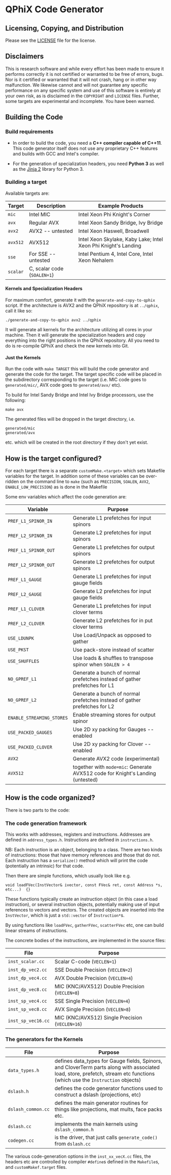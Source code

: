 # QPhiX Code Generator

## Licensing, Copying, and Distribution

Please see the [LICENSE](LICENSE.markdown) file for the license.

## Disclaimers

This is research software and while every effort has been made to ensure it
performs correctly it is not certified or warranted to be free of errors, bugs.
Nor is it certified or warranted that it will not crash, hang or in other way
malfunction. We likewise cannot and will not guarantee any specific performance
on any specific system and use of this software is entirely at your own risk,
as is disclaimed in the `COPYRIGHT` and `LICENSE` files. Further, some targets
are experimental and incomplete. You have been warned.

## Building the Code

### Build requirements

- In order to build the code, you need a **C++ compiler capable of C++11**.
  This code generator itself does not use any proprietary C++ features and
  builds with GCC and Intel's compiler.

- For the generation of specialization headers, you need **Python 3** as well
  as the [Jinja 2](http://jinja.pocoo.org/) library for Python 3.

### Building a target

Available targets are:

| Target | Description | Example Products |
| --- | --- | --- |
| `mic` | Intel MIC | Intel Xeon Phi Knight's Corner |
| `avx` | Regular AVX | Intel Xeon Sandy Bridge, Ivy Bridge |
| `avx2` | AVX2 -- untested | Intel Xeon Haswell, Broadwell |
| `avx512` | AVX512 | Intel Xeon Skylake, Kaby Lake; Intel Xeon Phi Knight's Landing |
| `sse`  | For SSE -- untested | Intel Pentium 4, Intel Core, Intel Xeon Nehalem |
| `scalar` | C, scalar code (`SOALEN=1`) | |

#### Kernels and Specialization Headers

For maximum comfort, generate it with the `generate-and-copy-to-qphix` script.
If the architecture is AVX2 and the QPhiX repository is at `../qphix`, call it
like so:

    ./generate-and-copy-to-qphix avx2 ../qphix

It will generate all kernels for the architecture utilizing all cores in your
machine. Then it will generate the specialization headers and copy everything
into the right positions in the QPhiX repository. All you need to do is
re-compile QPhiX and check the new kernels into Git.

#### Just the Kernels

Run the code with `make TARGET` this will build the code generator and generate
the code for the target.  The target specific code will be placed in the
subdirectory corresponding to the target (i.e. MIC code goes to
`generated/mic/`, AVX code goes to `generated/avx/` etc).

To build for Intel Sandy Bridge and Intel Ivy Bridge processors, use the
following:

    make avx

The generated files will be dropped in the target directory, i.e.

    generated/mic
    generated/avx 
 
etc. which will be created in the root directory if they don't yet exist.

## How is the target configured?

For each target there is a separate `customMake.<target>` which sets Makefile
variables for the target. In addition some of these variables can be
over-ridden on the command line to `make` (such as `PRECISION`, `SOALEN`,
`AVX2`, `ENABLE_LOW_PRECISION`) as is done in the Makefile

Some env variables which affect the code generation are: 

| Variable | Purpose |
| --- | --- |
| `PREF_L1_SPINOR_IN` | Generate L1 prefetches for input spinors |
| `PREF_L2_SPINOR_IN` | Generate L2 prefetches for input spinors |
| `PREF_L1_SPINOR_OUT` | Generate L1 prefetches for output spinors |
| `PREF_L2_SPINOR_OUT` | Generate L2 prefetches for output spinors |
| `PREF_L1_GAUGE` | Generate L1 prefetches for input gauge fields |
| `PREF_L2_GAUGE` | Generate L2 prefetches for input gauge fields |
| `PREF_L1_CLOVER` | Generate L1 prefetches for input clover terms |
| `PREF_L2_CLOVER` | Generate L2 prefetches for in put clover terms |
| `USE_LDUNPK` | Use Load/Unpack as opposed to gather |
| `USE_PKST` | Use pack-store instead of scatter |
| `USE_SHUFFLES` | Use loads & shuffles to transpose spinor when `SOALEN > 4` |
| `NO_GPREF_L1` | Generate a bunch of normal prefetches instead of gather prefetches for L1  |
| `NO_GPREF_L2` | Generate a bunch of normal prefetches instead of gather prefetches for L2  |
| `ENABLE_STREAMING_STORES` | Enable streaming stores for output spinor |
| `USE_PACKED_GAUGES` | Use 2D xy packing for Gauges -- enabled |
| `USE_PACKED_CLOVER` |  Use 2D xy packing for Clover -- enabled |
| `AVX2` | Generate AVX2 code (experimental)
| `AVX512` | together with `mode=mic`: Generate AVX512 code for Knight's Landing (untested)

## How is the code organized?

There is two parts to the code: 

### The code generation framework

This works with addresses, registers and instructions. Addresses are defined in
`address_types.h`. Instructions are defined in `instructions.h`.

NB: Each instruction is an object, belonging to a class. There are two kinds of
instructions: those that have memory references and those that do not. Each
instruction has a `serialize()` method which will print the code (potentially
an intrinsic) for that code.

Then there are simple functions, which usually look like e.g.

    void loadFVec(InstVector& ivector, const FVec& ret, const Address *s, etc...)  {}

These functions typically create an instruction object (in this case a load
instruction), or several instruction objects, potentially making use of input
references to vectors and vectors. The created objects are inserted into the
`InstVector`, which is just a `std::vector` of `Instruction*`s.

By using functions like `loadFVec`, `gatherFVec`, `scatterFVec` etc, one can
build linear streams of instructions. 

The concrete bodies of the instructions, are implemented in the source files:

| File | Purpose |
| --- | --- |
| `inst_scalar.cc` | Scalar C-code (`VECLEN=1`)
| `inst_dp_vec2.cc` | SSE Double Precision (`VECLEN=2`)
| `inst_dp_vec4.cc` | AVX Double Precision (`VECLEN=4`)
| `inst_dp_vec8.cc` | MIC (KNC/AVX512) Double Precision (`VECLEN=8`)
| `inst_sp_vec4.cc` | SSE Single Precision (`VECLEN=4`)
| `inst_sp_vec8.cc` | AVX Single Precision (`VECLEN=8`)
| `inst_sp_vec16.cc` | MIC (KNC/AVX512) Single Precision  (`VECLEN=16`)

### The generators for the Kernels
  
| File | Purpose |
| --- | --- |
| `data_types.h` | defines data_types for Gauge fields, Spinors, and CloverTerm parts along with associated load, store, prefetch, stream etc functions (which use the `Instruction` objects) |
| `dslash.h` |  defines the code generator functions used to construct a dslash (projections, etc) |
| `dslash_common.cc` | defines the main generator routines for things like projections, mat mults, face packs etc. |
| `dslash.cc` | implements the main kernels using `dslash_common.h` |
| `codegen.cc` | is the driver, that just calls `generate_code()` from `dslash.cc` |

The various code-generation options in the `inst_xx_vecX.cc` files, the headers
etc are controlled by compiler `#define`s defined in the `Makefile`s, and
`customMakef.target` files.
